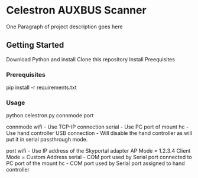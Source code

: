 # Celestron AUXBUS Scanner

One Paragraph of project description goes here

## Getting Started

Download Python and install
Clone this repository
Install Preequisites

### Prerequisites

pip install -r requirements.txt

### Usage

python celestron.py connmode port

connmode
  wifi - Use TCP-IP connection 
  serial - Use PC port of mount
  hc - Use hand controller USB connection - Will disable the hand controller as will put it in serial passthrough mode.

port
  wifi - Use IP address of the Skyportal adapter
        AP Mode = 1.2.3.4
        Client Mode = Custom Address
  serial - COM port used by Serial port connected to PC port of the mount
  hc - COM port used by Serial port assigned to hand controller
 
